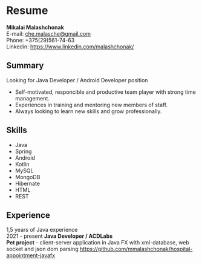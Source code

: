 # Resume<br/>

**Mikalai Malashchonak**<br/>
E-mail: che.malasche@gmail.com<br/>
Phone: +375(29)561-74-63<br/>
Linkedin: https://www.linkedin.com/malashchonak/<br/>

## Summary<br/>

Looking for Java Developer / Android Developer position<br/>
* Self-motivated, responcible and productive team player with strong time management.
* Experiences in training and mentoring new members of staff.
* Always looking to learn new skills and grow professionally.

## Skills<br/>

* Java
* Spring
* Android
* Kotlin
* MySQL
* MongoDB
* Hibernate
* HTML
* REST

## Experience<br/>

1,5 years of Java experience<br/>
2021 - present **Java Developer / ACDLabs**<br/>
**Pet project** - client-server application in Java FX with xml-database, web socket and json dom parsing https://github.com/mmalashchonak/hospital-appointment-javafx<br/>
